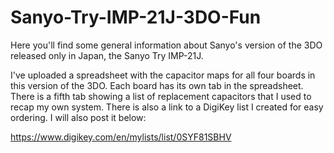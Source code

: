# Sanyo-Try-IMP-21J-3DO-Fun

Here you'll find some general information about Sanyo's version of the 3DO released only in Japan, the Sanyo Try IMP-21J.

I've uploaded a spreadsheet with the capacitor maps for all four boards in this version of the 3DO. Each board has its own tab in the spreadsheet. There is a fifth tab showing a list of replacement capacitors that I used to recap my own system. There is also a link to a DigiKey list I created for easy ordering. I will also post it below:

https://www.digikey.com/en/mylists/list/0SYF81SBHV
